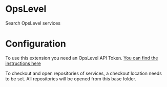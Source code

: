 # OpsLevel

Search OpsLevel services

# Configuration
To use this extension you need an OpsLevel API Token. 
[You can find the instructions here](https://www.opslevel.com/docs/graphql#1-create-an-api-token)

To checkout and open repositories of services, a checkout location needs to be set. 
All repositories will be opened from this base folder.